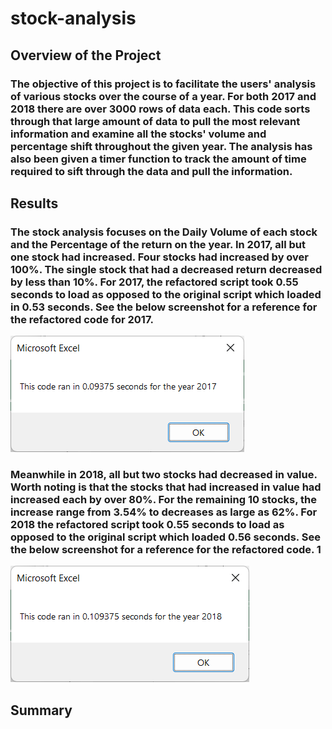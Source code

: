 # stock-analysis

## Overview of the Project

### The objective of this project is to facilitate the users' analysis of various stocks over the course of a year. For both 2017 and 2018 there are over 3000 rows of data each. This code sorts through that large amount of data to pull the most relevant information and examine all the stocks' volume and percentage shift throughout the given year. The analysis has also been given a timer function to track the amount of time required to sift through the data and pull the information.

## Results

### The stock analysis focuses on the Daily Volume of each stock and the Percentage of the return on the year. In 2017, all but one stock had increased. Four stocks had increased by over 100%. The single stock that had a decreased return decreased by less than 10%. For 2017, the refactored script took 0.55 seconds to load as opposed to the original script which loaded in 0.53 seconds. See the below screenshot for a reference for the refactored code for 2017.

![VBA_Challenge_2017.png](./Resources/VBA_Challenge_2017.png)

### Meanwhile in 2018, all but two stocks had decreased in value. Worth noting is that the stocks that had increased in value had increased each by over 80%. For the remaining 10 stocks, the increase range from 3.54% to decreases as large as 62%. For 2018 the refactored script took 0.55 seconds to load as opposed to the original script which loaded 0.56 seconds. See the below screenshot for a reference for the refactored code. 1

![VBA_Challenge_2018.png](./Resources/VBA_Challenge_2018.png)

## Summary
